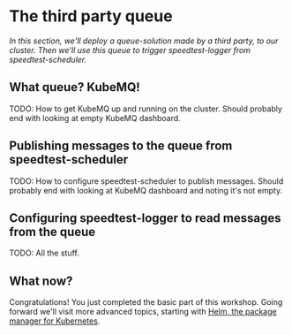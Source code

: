 The third party queue
=====================
_In this section, we'll deploy a queue-solution made by a third party, to our cluster. Then we'll use this queue to trigger speedtest-logger from speedtest-scheduler._

What queue? KubeMQ!
-------------------
TODO: How to get KubeMQ up and running on the cluster. Should probably end with looking at empty KubeMQ dashboard.

Publishing messages to the queue from speedtest-scheduler
---------------------------------------------------------
TODO: How to configure speedtest-scheduler to publish messages. Should probably end with looking at KubeMQ dashboard and noting it's not empty.

Configuring speedtest-logger to read messages from the queue
------------------------------------------------------------
TODO: All the stuff.

What now?
---------
Congratulations! You just completed the basic part of this workshop. Going forward we'll visit more advanced topics, starting with [Helm, the package manager for Kubernetes](5-helm-the-package-manager-for-kubernetes).